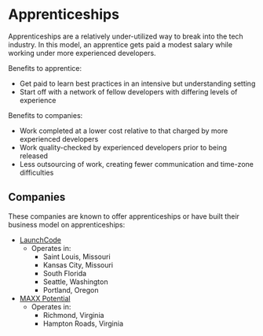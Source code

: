 # Apprenticeships

Apprenticeships are a relatively under-utilized way to break into the tech industry. In this model, an apprentice gets paid a modest salary while working under more experienced developers.

Benefits to apprentice:

* Get paid to learn best practices in an intensive but understanding setting
* Start off with a network of fellow developers with differing levels of experience

Benefits to companies:

* Work completed at a lower cost relative to that charged by more experienced developers
* Work quality-checked by experienced developers prior to being released
* Less outsourcing of work, creating fewer communication and time-zone difficulties

## Companies

These companies are known to offer apprenticeships or have built their business model on apprenticeships:

* [LaunchCode](https://www.launchcode.org/)
  * Operates in:
    * Saint Louis, Missouri
    * Kansas City, Missouri
    * South Florida
    * Seattle, Washington
    * Portland, Oregon
* [MAXX Potential](https://maxxpotential.com/)
  * Operates in:
    * Richmond, Virginia
    * Hampton Roads, Virginia



